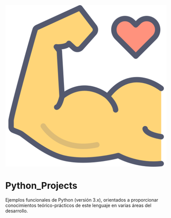 ![Logo del Proyecto](musculo.png)

# Python_Projects

Ejemplos funcionales de Python (versión 3.x), orientados a proporcionar conocimientos teórico-prácticos de este lenguaje en varias áreas del desarrollo.
